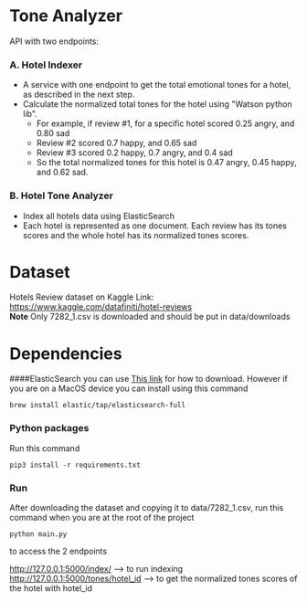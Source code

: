 # Tone Analyzer

API with two endpoints:  

### A. Hotel Indexer
- A service with one endpoint to get the total emotional tones for a hotel, as described in the next step.
- Calculate the normalized total tones for the hotel using "Watson python lib​".
    - For example, if review #1, for a specific hotel scored 0.25 angry, and 0.80 sad
    - Review #2 scored 0.7 happy, and 0.65 sad
    - Review #3 scored 0.2 happy, 0.7 angry, and 0.4 sad
    - So the total normalized tones for this hotel is 0.47 angry, 0.45 happy, and 0.62
sad.

### B. Hotel Tone Analyzer
- Index all hotels data using ElasticSearch
- Each hotel is represented as one document. Each review has its tones scores and the whole
hotel has its normalized tones scores.

# Dataset
Hotels Review dataset on Kaggle
Link: https://www.kaggle.com/datafiniti/hotel-reviews  
**Note** Only 7282_1.csv is downloaded and should be put in data/downloads

# Dependencies
####ElasticSearch
you can use [This link](https://www.elastic.co/guide/en/elasticsearch/reference/current/install-elasticsearch.html) for how to download. However if you are on a MacOS device you can install using this command
```console
brew install elastic/tap/elasticsearch-full
```

### Python packages
Run this command
```console
pip3 install -r requirements.txt
```

### Run
After downloading the dataset and copying it to data/7282_1.csv,
run this command when you are at the root of the project

```console
python main.py
```

to access the 2 endpoints

http://127.0.0.1:5000/index/ --> to run indexing
http://127.0.0.1:5000/tones/hotel_id --> to get the normalized tones scores of the hotel with hotel_id
